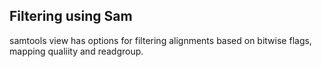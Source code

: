 ## Filtering using Sam

samtools view has options for filtering alignments based on bitwise flags, mapping qualiity and readgroup. 